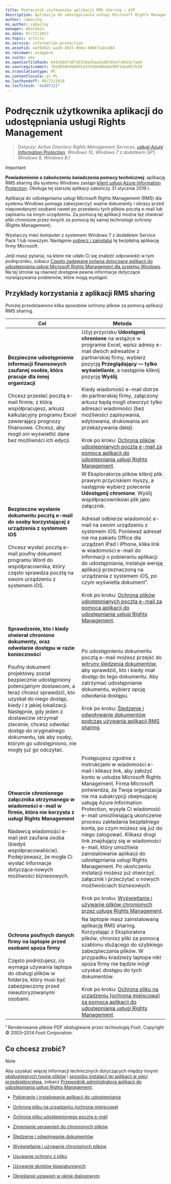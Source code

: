 ```yaml
---
title: Podręcznik użytkownika aplikacji RMS sharing — AIP
description: Aplikacja do udostępniania usługi Microsoft Rights Management (RMS) dla systemu Windows pomaga zabezpieczyć ważne dokumenty i obrazy przed niepowołanymi osobami nawet po przesłaniu tych plików pocztą e-mail lub zapisaniu na innym urządzeniu.
author: cabailey
ms.author: cabailey
manager: mbaldwin
ms.date: 07/27/2017
ms.topic: article
ms.service: information-protection
ms.assetid: eaf6d02c-aa36-4915-856e-49bb71ab1484
ms.reviewer: esaggese
ms.suite: ems
ms.openlocfilehash: 6442d99738f26334a55aad1d07d5afc4625c7ad4
ms.sourcegitcommit: 7ba9850e5bb07b14741bb90ebbe98f1ebe057b10
ms.translationtype: MT
ms.contentlocale: pl-PL
ms.lasthandoff: 08/23/2018
ms.locfileid: "42807121"
---
```

# <a name="rights-management-sharing-application-user-guide"></a>Podręcznik użytkownika aplikacji do udostępniania usługi Rights Management

>*Dotyczy: Active Directory Rights Management Services, [usługi Azure Information Protection](https://azure.microsoft.com/pricing/details/information-protection), Windows 10, Windows 7 z dodatkiem SP1, Windows 8, Windows 8.1*

> [!IMPORTANT]
> **Powiadomienie o zakończeniu świadczenia pomocy technicznej**: aplikację RMS sharing dla systemu Windows zastąpi [klient usługi Azure Information Protection](aip-client.md). Obsługa tej starszej aplikacji zakończy 31 stycznia 2019 r. 

Aplikacja do udostępniania usługi Microsoft Rights Management (RMS) dla systemu Windows pomaga zabezpieczyć ważne dokumenty i obrazy przed niepowołanymi osobami nawet po przesłaniu tych plików pocztą e-mail lub zapisaniu na innym urządzeniu. Za pomocą tej aplikacji można też otwierać pliki chronione przez innych za pomocą tej samej technologii ochrony (Rights Management).

Wystarczy mieć komputer z systemem Windows 7 z dodatkiem Service Pack 1 lub nowszym. Następnie [pobierz i zainstaluj](http://go.microsoft.com/fwlink/?LinkId=303970) tę bezpłatną aplikację firmy Microsoft.

Jeśli masz pytania, na które nie udało Ci się znaleźć odpowiedzi w tym podręczniku, zobacz [Często zadawane pytania dotyczące aplikacji do udostępniania usługi Microsoft Rights Management dla systemu Windows](http://go.microsoft.com/fwlink/?LinkId=303971). Na tej stronie są również dostępne pewne informacje dotyczące rozwiązywania problemów, które mogą wystąpić.

## <a name="examples-for-using-the-rms-sharing-application"></a>Przykłady korzystania z aplikacji RMS sharing
Poniżej przedstawiono kilka sposobów ochrony plików za pomocą aplikacji RMS sharing.

|Cel|Metoda|
|----------------|------------------|
|**Bezpieczne udostępnienie informacji finansowych zaufanej osobie, która pracuje dla innej organizacji**<br /><br />Chcesz przesłać pocztą e-mail firmie, z którą współpracujesz, arkusz kalkulacyjny programu Excel zawierający prognozy finansowe. Chcesz, aby mogli oni wyświetlić dane bez możliwości ich edycji.|Użyj przycisku **Udostępnij chronione** na wstążce w programie Excel, wpisz adresy e-mail dwóch adresatów z partnerskiej firmy, wybierz pozycję **Przeglądający — tylko wyświetlanie**, a następnie kliknij pozycję **Wyślij**.<br /><br />Kiedy wiadomość e-mail dotrze do partnerskiej firmy, załączony arkusz będą mogli otworzyć tylko adresaci wiadomości (bez możliwości zapisywania, edytowania, drukowania ani przekazywania dalej).<br /><br />Krok po kroku: [Ochrona plików udostępnianych pocztą e-mail za pomocą aplikacji do udostępniania usługi Rights Management](sharing-app-protect-by-email.md).|
|**Bezpieczne wysłanie dokumentu pocztą e-mail do osoby korzystającej z urządzenia z systemem iOS**<br /><br />Chcesz wysłać pocztą e-mail poufny dokument programu Word do współpracownika, który często sprawdza pocztę na swoim urządzeniu z systemem iOS.|W Eksploratorze plików kliknij plik prawym przyciskiem myszy, a następnie wybierz polecenie **Udostępnij chronione**. Wyślij współpracownikowi plik jako załącznik.<br /><br />Adresat odbierze wiadomość e-mail na swoim urządzeniu z systemem iOS. Ponieważ adresat nie ma pakietu Office dla urządzeń iPad i iPhone, klika link w wiadomości e-mail do informacji o pobieraniu aplikacji do udostępniania, instaluje wersję aplikacji przeznaczoną na urządzenia z systemem iOS, po czym wyświetla dokument¹.<br /><br />Krok po kroku: [Ochrona plików udostępnianych pocztą e-mail za pomocą aplikacji do udostępniania usługi Rights Management](sharing-app-protect-by-email.md).|
|**Sprawdzenie, kto i kiedy otwierał chronione dokumenty, oraz odwołanie dostępu w razie konieczności**<br /><br />Poufny dokument projektowy został bezpiecznie udostępniony potencjalnym dostawcom, a teraz chcesz sprawdzić, kto uzyskał do niego dostęp, kiedy i z jakiej lokalizacji. Następnie, gdy jeden z dostawców otrzymał zlecenie, chcesz odwołać dostęp do oryginalnego dokumentu, tak aby osoby, którym go udostępniono, nie mogły już go odczytać.|Po udostępnieniu dokumentu pocztą e-mail możesz przejść do [witryny śledzenia dokumentów](http://go.microsoft.com/fwlink/?LinkId=529562), aby sprawdzić, kto i kiedy miał dostęp do tego dokumentu. Aby zatrzymać udostępnianie dokumentu, wybierz opcję odwołania dostępu.<br /><br />Krok po kroku: [Śledzenie i odwoływanie dokumentów podczas używania aplikacji RMS sharing](sharing-app-track-revoke.md).|
|**Otwarcie chronionego załącznika otrzymanego w wiadomości e-mail w firmie, która nie korzysta z usługi Rights Management**<br /><br />Nadawcą wiadomości e-mail jest zaufana osoba (kiedyś współpracowaliście). Podejrzewasz, że mogła Ci wysłać informacje dotyczące nowych możliwości biznesowych.|Postępujesz zgodnie z instrukcjami w wiadomości e-mail i klikasz link, aby założyć konto w usłudze Microsoft Rights Management. Firma Microsoft potwierdza, że Twoja organizacja nie ma subskrypcji obejmującej usługę Azure Information Protection, wysyła Ci wiadomość e-mail umożliwiającą ukończenie procesu zakładania bezpłatnego konta, po czym możesz się już do niego zalogować. Klikasz drugi link znajdujący się w wiadomości e-mail, który umożliwia zainstalowanie aplikacji do udostępniania usługi Rights Management. Po ukończeniu instalacji możesz już otworzyć załącznik i przeczytać o nowych możliwościach biznesowych.<br /><br />Krok po kroku: [Wyświetlanie i używanie plików chronionych przez usługę Rights Management](sharing-app-view-use-files.md).|
|**Ochrona poufnych danych firmy na laptopie przed osobami spoza firmy**<br /><br />Często podróżujesz, co wymaga używania laptopa do obsługi plików w folderze, który musi być zabezpieczony przed nieautoryzowanymi osobami.|Na laptopie masz zainstalowaną aplikację RMS sharing. Korzystając z Eksploratora plików, chronisz pliki za pomocą szablonu służącego do szybkiego zabezpieczania plików. W przypadku kradzieży laptopa nikt spoza firmy nie będzie mógł uzyskać dostępu do tych dokumentów.<br /><br />Krok po kroku: [Ochrona pliku na urządzeniu &#40;ochrona miejscowa&#41; za pomocą aplikacji do udostępniania usługi Rights Management](sharing-app-protect-in-place.md).|
¹ Renderowanie plików PDF obsługiwane przez technologię Foxit. Copyright © 2003–2014 Foxit Corporation.

## <a name="what-do-you-want-to-do"></a>Co chcesz zrobić?
> [!NOTE]
> Aby uzyskać więcej informacji technicznych dotyczących między innymi [obsługiwanych typów plików](sharing-app-admin-guide-technical.md#supported-file-types-and-file-name-extensions) i [sposobu instalacji tej aplikacji w sieci przedsiębiorstwa](sharing-app-admin-guide.md#automatic-deployment-for-the-microsoft-rights-management-sharing-application), zobacz [Przewodnik administratora aplikacji do udostępniania usługi Rights Management](sharing-app-admin-guide.md).

- [Pobieranie i instalowanie aplikacji do udostępniania](install-sharing-app.md)

- [Ochrona pliku na urządzeniu (ochrona miejscowa)](sharing-app-protect-in-place.md)

- [Ochrona pliku udostępnionego pocztą e-mail](sharing-app-protect-by-email.md)

- [Zmienianie uprawnień do chronionych plików](sharing-app-reprotect-files.md)

- [Śledzenie i odwoływanie dokumentów](sharing-app-track-revoke.md)

- [Wyświetlanie i używanie chronionych plików](sharing-app-view-use-files.md)

- [Usuwanie ochrony z pliku](sharing-app-remove-protection.md)

- [Używanie skrótów klawiaturowych](sharing-app-keyboard-shortcuts.md)

- [Określanie ustawień w oknie dialogowym](sharing-app-dialog-box.md)



